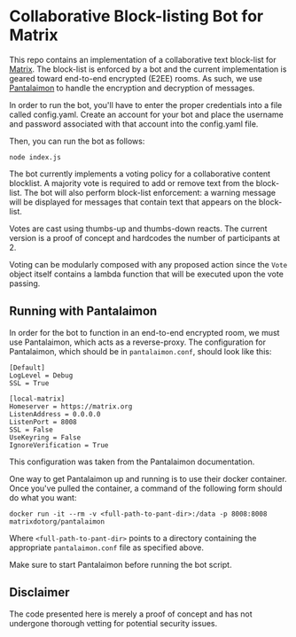 # Collaborative Block-listing Bot for Matrix
This repo contains an implementation of a collaborative text block-list for
[Matrix](https://matrix.org/). The block-list is enforced by a bot and the
current implementation is geared toward end-to-end encrypted (E2EE) rooms. As
such, we use [Pantalaimon](https://matrix.org/docs/projects/other/pantalaimon)
to handle the encryption and decryption of messages.

In order to run the bot, you'll have to enter the
proper credentials into a file called config.yaml. Create an account for your
bot and place the username and password associated with that account into the
config.yaml file.

Then, you can run the bot as follows:
```
node index.js
```

The bot currently implements a voting policy for a collaborative content
blocklist. A majority vote is required to add or remove text from the
block-list. The bot will also perform block-list enforcement: a warning
message will be displayed for messages that contain text that appears on
the block-list.

Votes are cast using
thumbs-up and thumbs-down reacts. The current version is a proof of concept
and hardcodes the number of participants at 2.

Voting can be modularly composed with any proposed action since the `Vote`
object itself contains a lambda function that will be executed upon the
vote passing.

## Running with Pantalaimon
In order for the bot to function in an end-to-end encrypted room, we must
use Pantalaimon, which acts as a reverse-proxy. The configuration for
Pantalaimon, which should be in `pantalaimon.conf`, should look like this:

```
[Default]
LogLevel = Debug
SSL = True

[local-matrix]
Homeserver = https://matrix.org
ListenAddress = 0.0.0.0
ListenPort = 8008
SSL = False
UseKeyring = False
IgnoreVerification = True
```

This configuration was taken from the Pantalaimon documentation.

One way to get Pantalaimon up and running is to use their docker container.
Once you've pulled the container, a command of the following form should do
what you want:

```
docker run -it --rm -v <full-path-to-pant-dir>:/data -p 8008:8008 matrixdotorg/pantalaimon
```

Where `<full-path-to-pant-dir>` points to a directory containing the appropriate
`pantalaimon.conf` file as specified above.

Make sure to start Pantalaimon before running the bot script.

## Disclaimer
The code presented here is merely a proof of concept and has not undergone
thorough vetting for potential security issues.
